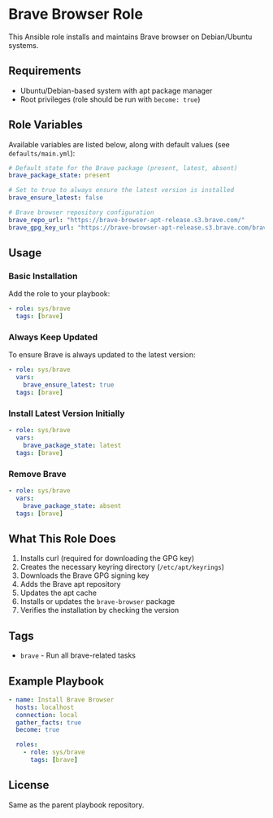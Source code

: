 # Brave Browser Role

This Ansible role installs and maintains Brave browser on Debian/Ubuntu systems.

## Requirements

- Ubuntu/Debian-based system with apt package manager
- Root privileges (role should be run with `become: true`)

## Role Variables

Available variables are listed below, along with default values (see `defaults/main.yml`):

```yaml
# Default state for the Brave package (present, latest, absent)
brave_package_state: present

# Set to true to always ensure the latest version is installed
brave_ensure_latest: false

# Brave browser repository configuration
brave_repo_url: "https://brave-browser-apt-release.s3.brave.com/"
brave_gpg_key_url: "https://brave-browser-apt-release.s3.brave.com/brave-browser-archive-keyring.gpg"
```

## Usage

### Basic Installation

Add the role to your playbook:

```yaml
- role: sys/brave
  tags: [brave]
```

### Always Keep Updated

To ensure Brave is always updated to the latest version:

```yaml
- role: sys/brave
  vars:
    brave_ensure_latest: true
  tags: [brave]
```

### Install Latest Version Initially

```yaml
- role: sys/brave
  vars:
    brave_package_state: latest
  tags: [brave]
```

### Remove Brave

```yaml
- role: sys/brave
  vars:
    brave_package_state: absent
  tags: [brave]
```

## What This Role Does

1. Installs curl (required for downloading the GPG key)
2. Creates the necessary keyring directory (`/etc/apt/keyrings`)
3. Downloads the Brave GPG signing key
4. Adds the Brave apt repository
5. Updates the apt cache
6. Installs or updates the `brave-browser` package
7. Verifies the installation by checking the version

## Tags

- `brave` - Run all brave-related tasks

## Example Playbook

```yaml
- name: Install Brave Browser
  hosts: localhost
  connection: local
  gather_facts: true
  become: true

  roles:
    - role: sys/brave
      tags: [brave]
```

## License

Same as the parent playbook repository.
